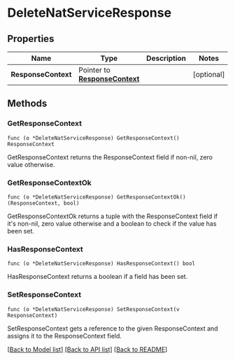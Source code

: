 # DeleteNatServiceResponse

## Properties

Name | Type | Description | Notes
------------ | ------------- | ------------- | -------------
**ResponseContext** | Pointer to [**ResponseContext**](ResponseContext.md) |  | [optional] 

## Methods

### GetResponseContext

`func (o *DeleteNatServiceResponse) GetResponseContext() ResponseContext`

GetResponseContext returns the ResponseContext field if non-nil, zero value otherwise.

### GetResponseContextOk

`func (o *DeleteNatServiceResponse) GetResponseContextOk() (ResponseContext, bool)`

GetResponseContextOk returns a tuple with the ResponseContext field if it's non-nil, zero value otherwise
and a boolean to check if the value has been set.

### HasResponseContext

`func (o *DeleteNatServiceResponse) HasResponseContext() bool`

HasResponseContext returns a boolean if a field has been set.

### SetResponseContext

`func (o *DeleteNatServiceResponse) SetResponseContext(v ResponseContext)`

SetResponseContext gets a reference to the given ResponseContext and assigns it to the ResponseContext field.


[[Back to Model list]](../README.md#documentation-for-models) [[Back to API list]](../README.md#documentation-for-api-endpoints) [[Back to README]](../README.md)


